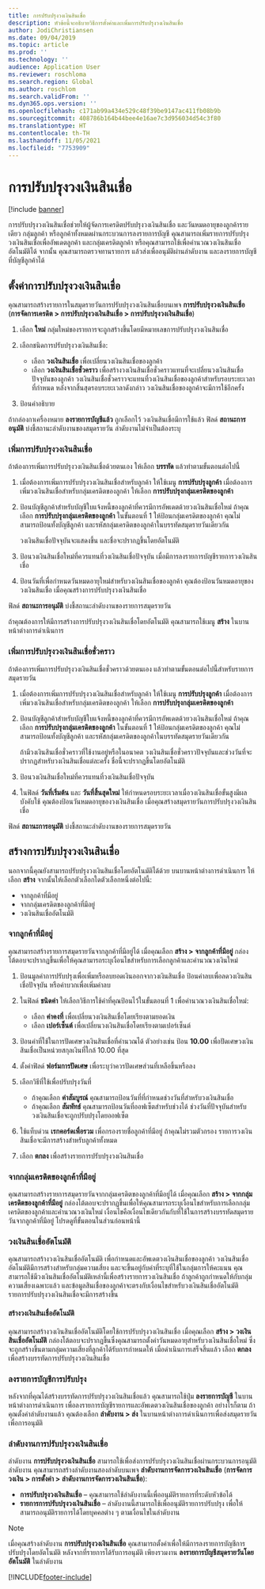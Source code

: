 ```yaml
---
title: การปรับปรุงวงเงินสินเชื่อ
description: หัวข้อนี้จะอธิบายวิธีการตั้งค่าและเพิ่มการปรับปรุงวงเงินสินเชื่อ
author: JodiChristiansen
ms.date: 09/04/2019
ms.topic: article
ms.prod: ''
ms.technology: ''
audience: Application User
ms.reviewer: roschloma
ms.search.region: Global
ms.author: roschlom
ms.search.validFrom: ''
ms.dyn365.ops.version: ''
ms.openlocfilehash: c171ab99a434e529c48f39be9147ac411fb08b9b
ms.sourcegitcommit: 408786b164b44bee4e16ae7c3d956034d54c3f80
ms.translationtype: HT
ms.contentlocale: th-TH
ms.lasthandoff: 11/05/2021
ms.locfileid: "7753909"
---
```

# <a name="credit-limit-adjustments"></a>การปรับปรุงวงเงินสินเชื่อ 

[!include [banner](../includes/banner.md)]

การปรับปรุงวงเงินสินเชื่อช่วยให้ผู้จัดการเครดิตปรับปรุงวงเงินสินเชื่อ และวันหมดอายุของลูกค้ารายเดียว กลุ่มลูกค้า หรือลูกค้าทั้งหมดผ่านกระบวนการลงรายการบัญชี คุณสามารถเพิ่มรายการปรับปรุงวงเงินสินเชื่อเพื่ออัพเดตลูกค้า และกลุ่มเครดิตลูกค้า หรือคุณสามารถใช้เพื่อคำนวณวงเงินสินเชื่ออัตโนมัติได้ จากนั้น คุณสามารถตรวจทานรายการ แล้วส่งเพื่ออนุมัติผ่านลำดับงาน และลงรายการบัญชีที่บัญชีลูกค้าได้

## <a name="set-up-credit-limit-adjustments"></a>ตั้งค่าการปรับปรุงวงเงินสินเชื่อ

คุณสามารถสร้างรายการในสมุดรายวันการปรับปรุงวงเงินสินเชื่อบนเพจ **การปรับปรุงวงเงินสินเชื่อ** (**การจัดการเครดิต \> การปรับปรุงวงเงินสินเชื่อ \> การปรับปรุงวงเงินสินเชื่อ**)

1. เลือก **ใหม่** กลุ่มใหม่ของรายการจะถูกสร้างขึ้นโดยมีหมายเลขการปรับปรุงวงเงินสินเชื่อ
2. เลือกชนิดการปรับปรุงวงเงินสินเชื่อ:

    - เลือก **วงเงินสินเชื่อ** เพื่อเปลี่ยนวงเงินสินเชื่อของลูกค้า
    - เลือก **วงเงินสินเชื่อชั่วคราว** เพื่อสร้างวงเงินสินเชื่อชั่วคราวแทนที่จะเปลี่ยนวงเงินสินเชื่อปัจจุบันของลูกค้า วงเงินสินเชื่อชั่วคราวจะแทนที่วงเงินสินเชื่อของลูกค้าสำหรับรอบระยะเวลาที่กำหนด หลังจากสิ้นสุดรอบระยะเวลาดังกล่าว วงเงินสินเชื่อของลูกค้าจะมีการใช้อีกครั้ง
3. ป้อนคำอธิบาย 

ถ้ากล่องกาเครื่องหมาย **ลงรายการบัญชีแล้ว** ถูกเลือกไว้ วงเงินสินเชื่อมีการใช้แล้ว ฟิลด์ **สถานะการอนุมัติ** บ่งชี้สถานะลำดับงานของสมุดรายวัน ลำดับงานไม่จำเป็นต้องระบุ

### <a name="add-credit-limit-adjustments"></a>เพิ่มการปรับปรุงวงเงินสินเชื่อ

ถ้าต้องการเพิ่มการปรับปรุงวงเงินสินเชื่อด้วยตนเอง ให้เลือก **บรรทัด** แล้วทำตามขั้นตอนต่อไปนี้

1. เมื่อต้องการเพิ่มการปรับปรุงวงเงินสินเชื่อสำหรับลูกค้า ให้ใช้เมนู **การปรับปรุงลูกค้า** เมื่อต้องการเพิ่มวงเงินสินเชื่อสำหรับกลุ่มเครดิตของลูกค้า ให้เลือก **การปรับปรุงกลุ่มเครดิตของลูกค้า**
2. ป้อนบัญชีลูกค้าสำหรับบัญชีใบแจ้งหนี้ของลูกค้าที่ควรมีการอัพเดตด้วยวงเงินสินเชื่อใหม่ ถ้าคุณเลือก **การปรับปรุงกลุ่มเครดิตของลูกค้า** ในขั้นตอนที่ 1 ให้ป้อนกลุ่มเครดิตของลูกค้า คุณไม่สามารถป้อนทั้งบัญชีลูกค้า และรหัสกลุ่มเครดิตของลูกค้าในบรรทัดสมุดรายวันเดียวกัน

    วงเงินสินเชื่อปัจจุบันจะแสดงขึ้น และชื่อจะปรากฏขึ้นโดยอัตโนมัติ

3. ป้อนวงเงินสินเชื่อใหม่ที่ควรแทนที่วงเงินสินเชื่อปัจจุบัน เมื่อมีการลงรายการบัญชีรายการวงเงินสินเชื่อ
4. ป้อนวันที่เพื่อกำหนดวันหมดอายุใหม่สำหรับวงเงินสินเชื่อของลูกค้า คุณต้องป้อนวันหมดอายุของวงเงินสินเชื่อ เมื่อคุณสร้างการปรับปรุงวงเงินสินเชื่อ

ฟิลด์ **สถานะการอนุมัติ** บ่งชี้สถานะลำดับงานของรายการสมุดรายวัน

ถ้าคุณต้องการให้มีการสร้างการปรับปรุงวงเงินสินเชื่อโดยอัตโนมัติ คุณสามารถใช้เมนู **สร้าง** ในบานหน้าต่างการดำเนินการ
 
### <a name="add-temporary-credit-limit-adjustments"></a>เพิ่มการปรับปรุงวงเงินสินเชื่อชั่วคราว

ถ้าต้องการเพิ่มการปรับปรุงวงเงินสินเชื่อชั่วคราวด้วยตนเอง แล้วทำตามขั้นตอนต่อไปนี้สำหรับรายการสมุดรายวัน

1. เมื่อต้องการเพิ่มการปรับปรุงวงเงินสินเชื่อสำหรับลูกค้า ให้ใช้เมนู **การปรับปรุงลูกค้า** เมื่อต้องการเพิ่มวงเงินสินเชื่อสำหรับกลุ่มเครดิตของลูกค้า ให้เลือก **การปรับปรุงกลุ่มเครดิตของลูกค้า**
2. ป้อนบัญชีลูกค้าสำหรับบัญชีใบแจ้งหนี้ของลูกค้าที่ควรมีการอัพเดตด้วยวงเงินสินเชื่อใหม่ ถ้าคุณเลือก **การปรับปรุงกลุ่มเครดิตของลูกค้า** ในขั้นตอนที่ 1 ให้ป้อนกลุ่มเครดิตของลูกค้า คุณไม่สามารถป้อนทั้งบัญชีลูกค้า และรหัสกลุ่มเครดิตของลูกค้าในบรรทัดสมุดรายวันเดียวกัน

    ถ้ามีวงเงินสินเชื่อชั่วคราวที่ใช้งานอยู่หรือในอนาคต วงเงินสินเชื่อชั่วคราวปัจจุบันและช่วงวันที่จะปรากฏสำหรับวงเงินสินเชื่อแต่ละครั้ง ชื่อนี้จะปรากฏขึ้นโดยอัตโนมัติ

3. ป้อนวงเงินสินเชื่อใหม่ที่ควรแทนที่วงเงินสินเชื่อปัจจุบัน
4. ในฟิลด์ **วันที่เริ่มต้น** และ **วันที่สิ้นสุดใหม่** ให้กำหนดรอบระยะเวลาเมื่อวงเงินสินเชื่อขั้นสูงมีผลบังคับใช้ คุณต้องป้อนวันหมดอายุของวงเงินสินเชื่อ เมื่อคุณสร้างสมุดรายวันการปรับปรุงวงเงินสินเชื่อ

ฟิลด์ **สถานะการอนุมัติ** บ่งชี้สถานะลำดับงานของรายการสมุดรายวัน

## <a name="generate-credit-limit-adjustments"></a>สร้างการปรับปรุงวงเงินสินเชื่อ

นอกจากนี้คุณยังสามารถปรับปรุงวงเงินสินเชื่อโดยอัตโนมัติได้ด้วย บนบานหน้าต่างการดำเนินการ ให้เลือก **สร้าง** จากนั้นให้เลือกตัวเลือกใดตัวเลือกหนึ่งต่อไปนี้:

- จากลูกค้าที่มีอยู่
- จากกลุ่มเครดิตของลูกค้าที่มีอยู่
- วงเงินสินเชื่ออัตโนมัติ

### <a name="from-existing-customer"></a>จากลูกค้าที่มีอยู่

คุณสามารถสร้างรายการสมุดรายวันจากลูกค้าที่มีอยู่ได้ เมื่อคุณเลือก **สร้าง \> จากลูกค้าที่มีอยู่** กล่องโต้ตอบจะปรากฏขึ้นเพื่อให้คุณสามารถระบุเงื่อนไขสำหรับการเลือกลูกค้าและคำนวณวงเงินใหม่

1. ป้อนมูลค่าการปรับปรุงเพื่อเพิ่มหรือลบยอดเงินออกจากวงเงินสินเชื่อ ป้อนค่าลบเพื่อลดวงเงินสินเชื่อปัจจุบัน หรือค่าบวกเพื่อเพิ่มค่าลบ
2. ในฟิลด์ **ชนิดค่า** ให้เลือกวิธีการใช้ค่าที่คุณป้อนไว้ในขั้นตอนที่ 1 เพื่อคำนวณวงเงินสินเชื่อใหม่:

    - เลือก **ค่าคงที่** เพื่อเปลี่ยนวงเงินสินเชื่อโดยเรียงตามยอดเงิน
    - เลือก **เปอร์เซ็นต์** เพื่อเปลี่ยนวงเงินสินเชื่อโดยเรียงตามเปอร์เซ็นต์

3. ป้อนค่าที่ใช้ในการปัดเศษวงเงินสินเชื่อที่คำนวณได้ ตัวอย่างเช่น ป้อน **10.00** เพื่อปัดเศษวงเงินสินเชื่อเป็นหน่วยสกุลเงินที่ใกล้ 10.00 ที่สุด
4. ตั้งค่าฟิลด์ **ฟอร์มการปัดเศษ** เพื่อระบุว่าควรปัดเศษส่วนที่เหลือขึ้นหรือลง
5. เลือกวิธีที่ใช้เพื่อปรับปรุงวันที่

    - ถ้าคุณเลือก **ค่าสัมบูรณ์** คุณสามารถป้อนวันที่ที่กำหนดช่วงวันที่สำหรับวงเงินสินเชื่อ
    - ถ้าคุณเลือก **สัมพัทธ์** คุณสามารถป้อนวันที่ออฟเซ็ตสำหรับช่วงได้ ช่วงวันที่ปัจจุบันสำหรับวงเงินสินเชื่อจะถูกปรับปรุงโดยออฟเซ็ต

6. ใช้แท็บด่วน **เรกคอร์ดเพื่อรวม** เพื่อกรองรายชื่อลูกค้าที่มีอยู่ ถ้าคุณไม่รวมตัวกรอง รายการวงเงินสินเชื่อจะมีการสร้างสำหรับลูกค้าทั้งหมด
7. เลือก **ตกลง** เพื่อสร้างรายการปรับปรุงวงเงินสินเชื่อ

### <a name="from-existing-customer-credit-group"></a>จากกลุ่มเครดิตของลูกค้าที่มีอยู่

คุณสามารถสร้างรายการสมุดรายวันจากกลุ่มเครดิตของลูกค้าที่มีอยู่ได้ เมื่อคุณเลือก **สร้าง \> จากกลุ่มเครดิตของลูกค้าที่มีอยู่** กล่องโต้ตอบจะปรากฏขึ้นเพื่อให้คุณสามารถระบุเงื่อนไขสำหรับการเลือกกลุ่มเครดิตของลูกค้าและคำนวณวงเงินใหม่ เงื่อนไขคือเงื่อนไขเดียวกันกับที่ใช้ในการสร้างบรรทัดสมุดรายวันจากลูกค้าที่มีอยู่ โปรดดูที่ขั้นตอนในส่วนก่อนหน้านี้

### <a name="automatic-credit-limits"></a>วงเงินสินเชื่ออัตโนมัติ

คุณสามารถสร้างวงเงินสินเชื่ออัตโนมัติ เพื่อกำหนดและอัพเดตวงเงินสินเชื่อของลูกค้า วงเงินสินเชื่ออัตโนมัติมีการสร้างสำหรับกลุ่มความเสี่ยง และจะขึ้นอยู่กับค่าที่ระบุที่ใช้ในกลุ่มการให้คะแนน คุณสามารถใช้มีวงเงินสินเชื่ออัตโนมัติเหล่านี้เพื่อสร้างรายการวงเงินสินเชื่อ ถ้าลูกค้าถูกกำหนดให้กับกลุ่มความเสี่ยงเฉพาะแล้ว และข้อมูลสินเชื่อของลูกค้าจะตรงกับเงื่อนไขสำหรับวงเงินสินเชื่ออัตโนมัติ รายการปรับปรุงวงเงินสินเชื่อจะมีการสร้างขึ้น

#### <a name="create-automatic-credit-limits"></a>สร้างวงเงินสินเชื่ออัตโนมัติ

คุณสามารถสร้างวงเงินสินเชื่ออัตโนมัติโดยใช้การปรับปรุงวงเงินสินเชื่อ เมื่อคุณเลือก **สร้าง \> วงเงินสินเชื่ออัตโนมัติ** กล่องโต้ตอบจะปรากฏขึ้นซึ่งคุณสามารถตั้งค่าวันหมดอายุสำหรับวงเงินสินเชื่อใหม่ ซึ่งจะถูกสร้างขึ้นตามกลุ่มความเสี่ยงที่ลูกค้าได้รับการกำหนดให้ เมื่อดำเนินการเสร็จสิ้นแล้ว เลือก **ตกลง** เพื่อสร้างบรรทัดการปรับปรุงวงเงินสินเชื่อ

### <a name="post-adjustments"></a>ลงรายการบัญชีการปรับปรุง

หลังจากที่คุณได้สร้างบรรทัดการปรับปรุงวงเงินสินเชื่อแล้ว คุณสามารถใช้ปุ่ม **ลงรายการบัญชี** ในบานหน้าต่างการดำเนินการ เพื่อลงรายการบัญชีรายการและอัพเดตวงเงินสินเชื่อของลูกค้า อย่างไรก็ตาม ถ้าคุณตั้งค่าลำดับงานแล้ว คุณต้องเลือก **ลำดับงาน \> ส่ง** ในบานหน้าต่างการดำเนินการเพื่อส่งสมุดรายวันเพื่อการอนุมัติ

### <a name="credit-limit-adjustments-workflows"></a>ลำดับงานการปรับปรุงวงเงินสินเชื่อ

ลำดับงาน **การปรับปรุงวงเงินสินเชื่อ** สามารถใช้เพื่อส่งการปรับปรุงวงเงินสินเชื่อผ่านกระบวนการอนุมัติลำดับงาน คุณสามารถสร้างลำดับงานสองลำดับบนเพจ **ลำดับงานการจัดการวงเงินสินเชื่อ** (**การจัดการวงเงิน \> การตั้งค่า \> ลำดับงานการจัดการวงเงินสินเชื่อ**):

- **การปรับปรุงวงเงินสินเชื่อ** – คุณสามารถใช้ลำดับงานนี้เพื่ออนุมัติรายการที่ระดับหัวข้อได้
- **รายการการปรับปรุงวงเงินสินเชื่อ** – ลำดับงานนี้สามารถใช้เพื่ออนุมัติรายการปรับปรุง เพื่อให้สามารถอนุมัติรายการได้โดยบุคคลต่าง ๆ ตามเงื่อนไขในลำดับงาน

> [!NOTE]
> เมื่อคุณสร้างลำดับงาน **การปรับปรุงวงเงินสินเชื่อ** คุณสามารถตั้งค่าเพื่อให้มีการลงรายการบัญชีการปรับปรุงโดยอัตโนมัติ หลังจากที่รายการได้รับการอนุมัติ เพียงรวมงาน **ลงรายการบัญชีสมุดรายวันโดยอัตโนมัติ** ในลำดับงาน


[!INCLUDE[footer-include](../../includes/footer-banner.md)]
